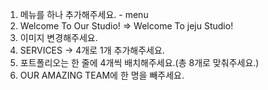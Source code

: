 1. 메뉴를 하나 추가해주세요. - menu
2. Welcome To Our Studio! => Welcome To jeju Studio!
3. 이미지 변경해주세요.
4. SERVICES -> 4개로 1개 추가해주세요.
5. 포트폴리오는 한 줄에 4개씩 배치해주세요.(총 8개로 맞춰주세요.)
6. OUR AMAZING TEAM에 한 명을 빼주세요.